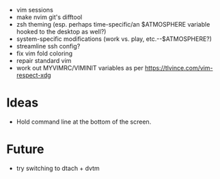 * vim sessions
* make nvim git's difftool
* zsh theming (esp. perhaps time-specific/an $ATMOSPHERE variable hooked to the desktop as well?)
* system-specific modifications (work vs. play, etc.--$ATMOSPHERE?)
* streamline ssh config?
* fix vim fold coloring
* repair standard vim
* work out MYVIMRC/VIMINIT variables as per https://tlvince.com/vim-respect-xdg

# Ideas
* Hold command line at the bottom of the screen.

# Future
* try switching to dtach + dvtm
